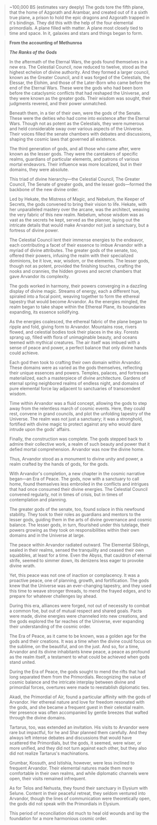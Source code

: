 

> ~100,000 BS (estimates vary deeply)
> The gods tore the fifth plane, that the home of Azgorath and Arambar, and created out of it a sixth true plane, a prison to hold the epic dragons and Azgorath trapped in it's bindings. They did this with the help of the four elemental primordials. A plane filled with matter. A plane most closely tied to time and space. In it, galaxies and stars and things began to form.




> **From the accounting of Methunroa**
> 
> ***The Ranks of the Gods*** 
> 
> In the aftermath of the Eternal Wars, the gods found themselves in a new era. The Celestial Council, now reduced to twelve, stood as the highest echelon of divine authority. And they formed a larger council, known as the Greater Council, and it was forged of the Celestials, the Elessar, the Elohim, and those of the Later-Born who came before the end of the Eternal Wars. These were the gods who had been born before the cataclysmic conflicts that had reshaped the Universe, and they were known as the greater gods. Their wisdom was sought, their judgments revered, and their power unmatched.
> 
> Beneath them, in a tier of their own, were the gods of the Senate. These were the deities who had come into existence after the Eternal Wars. Though not as potent as the Celestials, they were numerous and held considerable sway over various aspects of the Universe. Their voices filled the senate chambers with debates and discussions, shaping the cosmic laws that governed all existence.
> 
> The third generation of gods, and all those who came after, were known as the lesser gods. They were the caretakers of specific realms, guardians of particular elements, and patrons of various mortal endeavors. Their influence was more localized, but in their domains, they were absolute.
> 
> This triad of divine hierarchy—the Celestial Council, The Greater Council, The Senate of greater gods, and the lesser gods—formed the backbone of the new divine order.
> 
> Led by Hekate, the Mistress of Magic, and Nebelum, the Keeper of Secrets, the gods convened to bring their vision to life. Hekate, with her unparalleled mastery over the arcane, was the architect, weaving the very fabric of this new realm. Nebelum, whose wisdom was as vast as the secrets he kept, served as the planner, laying out the intricate details that would make Arvandor not just a sanctuary, but a fortress of divine power.
> 
> The Celestial Council lent their immense energies to the endeavor, each contributing a facet of their essence to imbue Arvandor with a myriad of divine attributes. The greater gods of the senate, too, offered their powers, infusing the realm with their specialized dominions, be it love, war, wisdom, or the elements. The lesser gods, though not as potent, provided the finishing touches, crafting the nooks and crannies, the hidden groves and secret chambers that gave Arvandor its complexity.
> 
> The gods worked in harmony, their powers converging in a dazzling display of divine magic. Streams of energy, each a different hue, spiraled into a focal point, weaving together to form the ethereal tapestry that would become Arvandor. As the energies mingled, the realm began to take shape within the Ethereal Plane, its boundaries expanding, its essence solidifying.
> 
> As the energies coalesced, the ethereal fabric of the plane began to ripple and fold, giving form to Arvandor. Mountains rose, rivers flowed, and celestial bodies took their places in the sky. Forests sprang up, filled with flora of unimaginable beauty, and oceans teemed with mythical creatures. The air itself was imbued with a sense of peace and power, a perfect balance that only divine hands could achieve.
> 
> Each god then took to crafting their own domain within Arvandor. These domains were as varied as the gods themselves, reflecting their unique essences and powers. Temples, palaces, and fortresses materialized, each a masterpiece of divine architecture. Gardens of eternal spring neighbored realms of endless night, and domains of pure elemental force lay adjacent to sanctuaries of transcendent wisdom.
> 
> Time within Arvandor was a fluid concept, allowing the gods to step away from the relentless march of cosmic events. Here, they could rest, convene in grand councils, and plot the unfolding tapestry of the Universe. The realm was not just a sanctuary; it was a stronghold, fortified with divine magic to protect against any who would dare intrude upon the gods' affairs.
> 
> Finally, the construction was complete. The gods stepped back to admire their collective work, a realm of such beauty and power that it defied mortal comprehension. Arvandor was now the divine home.
> 
> Thus, Arvandor stood as a monument to divine unity and power, a realm crafted by the hands of gods, for the gods.
> 
> With Arvandor's completion, a new chapter in the cosmic narrative began—an Era of Peace. The gods, now with a sanctuary to call home, found themselves less embroiled in the conflicts and intrigues that had once consumed their divine energies. The Celestial Council convened regularly, not in times of crisis, but in times of contemplation and planning.
> 
> The greater gods of the senate, too, found solace in this newfound stability. They took to their roles as guardians and mentors to the lesser gods, guiding them in the arts of divine governance and cosmic balance. The lesser gods, in turn, flourished under this tutelage, their powers growing as they took on responsibilities within their own domains and in the Universe at large.
> 
> The peace within Arvandor radiated outward. The Elemental Siblings, sealed in their realms, sensed the tranquility and ceased their own squabbles, at least for a time. Even the Abyss, that cauldron of eternal strife, seemed to simmer down, its denizens less eager to provoke divine wrath.
> 
> Yet, this peace was not one of inaction or complacency. It was a proactive peace, one of planning, growth, and fortification. The gods knew that the Universe was an ever-changing tapestry, and they used this time to weave stronger threads, to mend the frayed edges, and to prepare for whatever challenges lay ahead.
> 
> During this era, alliances were forged, not out of necessity to combat a common foe, but out of mutual respect and shared goals. Pacts were made, divine energies were channeled into new creations, and the gods explored the far reaches of the Universe, ever expanding their understanding of the cosmic order.
> 
> The Era of Peace, as it came to be known, was a golden age for the gods and their creations. It was a time when the divine could focus on the sublime, on the beautiful, and on the just. And so, for a time, Arvandor and its divine inhabitants knew peace, a peace as profound as the realm itself, a testament to what could be achieved when gods stand united.
> 
> During the Era of Peace, the gods sought to mend the rifts that had long separated them from the Primordials. Recognizing the value of cosmic balance and the intricate interplay between divine and primordial forces, overtures were made to reestablish diplomatic ties.
> 
> Akadi, the Primordial of Air, found a particular affinity with the gods of Arvandor. Her ethereal nature and love for freedom resonated with the gods, and she became a frequent guest in their celestial realm. Her presence was often accompanied by gentle breezes that wafted through the divine domains.
> 
> Tartarus, too, was extended an invitation. His visits to Arvandor were rare but impactful, for he and Shar planned them carefully. And they always left intense debates and discussions that would have scattered the Primordials, but the gods, it seemed, were wiser, or more unified, and they did not turn against each other, but they also did not realize Tartarus's machinations.
> 
> Grumbar, Kossuth, and Istishia, however, were less inclined to frequent Arvandor. Their elemental natures made them more comfortable in their own realms, and while diplomatic channels were open, their visits remained infrequent.
> 
> As for Telos and Nehusta, they found their sanctuary in Elysium with Selune. Content in their peaceful retreat, they seldom ventured into Arvandor, though the lines of communication were theoretically open, the gods did not speak with the Primordials in Elysium.
> 
> This period of reconciliation did much to heal old wounds and lay the foundation for a more harmonious cosmic order. 

